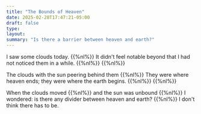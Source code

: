 ```yaml
---
title: "The Bounds of Heaven"
date: 2025-02-28T17:47:21-05:00
draft: false
type:
layout:
summary: "Is there a barrier between heaven and earth?"
---
```


I saw some clouds today.
{{%nl%}}
It didn't feel notable beyond that I had not noticed them in a while.
{{%nl%}}
{{%nl%}}

The clouds with the sun peering behind them
{{%nl%}}
They were where heaven ends; they were where the earth begins.
{{%nl%}}
{{%nl%}}

When the clouds moved
{{%nl%}}
and the sun was unbound
{{%nl%}}
I wondered: is there any divider between heaven and earth?
{{%nl%}}
I don't think there has to be.



